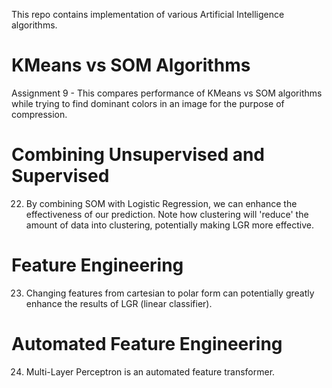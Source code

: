 This repo contains implementation of various Artificial Intelligence algorithms.

#  KMeans vs SOM Algorithms
Assignment 9 - This compares performance of KMeans vs SOM algorithms while trying to find dominant colors in an image for the purpose of compression.

# Combining Unsupervised and Supervised
22. By combining SOM with Logistic Regression, we can enhance the effectiveness of our prediction. Note how clustering will 'reduce' the amount of data into clustering, potentially making LGR more effective.


# Feature Engineering
23. Changing features from cartesian to polar form can potentially greatly enhance the results of LGR (linear classifier).

# Automated Feature Engineering
24. Multi-Layer Perceptron is an automated feature transformer.
